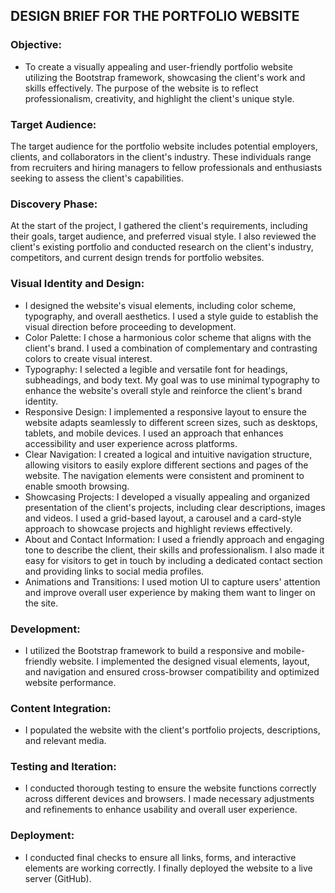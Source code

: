 ## DESIGN BRIEF FOR THE PORTFOLIO WEBSITE

### Objective:

* To create a visually appealing and user-friendly portfolio website utilizing the Bootstrap framework, showcasing the client's work and skills effectively. The purpose of the website is to reflect professionalism, creativity, and highlight the client's unique style.


### Target Audience:

The target audience for the portfolio website includes potential employers, clients, and collaborators in the client's industry. These individuals range from recruiters and hiring managers to fellow professionals and enthusiasts seeking to assess the client's capabilities.


### Discovery Phase:

At the start of the project, I gathered the client's requirements, including their goals, target audience, and preferred visual style. I also reviewed the client's existing portfolio and conducted research on the client's industry, competitors, and current design trends for portfolio websites.


### Visual Identity and Design:

* I designed the website's visual elements, including color scheme, typography, and overall aesthetics. I used a style guide to establish the visual direction before proceeding to development.
* Color Palette: I chose a harmonious color scheme that aligns with the client's brand. I used a combination of complementary and contrasting colors to create visual interest.
* Typography: I selected a legible and versatile font for headings, subheadings, and body text. My goal was to use minimal typography to enhance the website's overall style and reinforce the client's brand identity.
* Responsive Design: I implemented a responsive layout to ensure the website adapts seamlessly to different screen sizes, such as desktops, tablets, and mobile devices. I used an approach that enhances accessibility and user experience across platforms.
* Clear Navigation: I created a logical and intuitive navigation structure, allowing visitors to easily explore different sections and pages of the website. The navigation elements were consistent and prominent to enable smooth browsing.
* Showcasing Projects: I developed a visually appealing and organized presentation of the client's projects, including clear descriptions, images and videos. I used a grid-based layout, a carousel and a card-style approach to showcase projects and highlight reviews effectively.
* About and Contact Information: I used a friendly approach and engaging tone to describe the client, their skills and professionalism. I also made it easy for visitors to get in touch by including a dedicated contact section and providing links to social media profiles.
* Animations and Transitions: I used motion UI to capture users' attention and improve overall user experience by making them want to linger on the site.


### Development:

* I utilized the Bootstrap framework to build a responsive and mobile-friendly website.
I implemented the designed visual elements, layout, and navigation and ensured cross-browser compatibility and optimized website performance.


### Content Integration:

* I populated the website with the client's portfolio projects, descriptions, and relevant media.


### Testing and Iteration:

* I conducted thorough testing to ensure the website functions correctly across different devices and browsers. I made necessary adjustments and refinements to enhance usability and overall user experience.


### Deployment:

* I conducted final checks to ensure all links, forms, and interactive elements are working correctly. I finally deployed the website to a live server (GitHub).